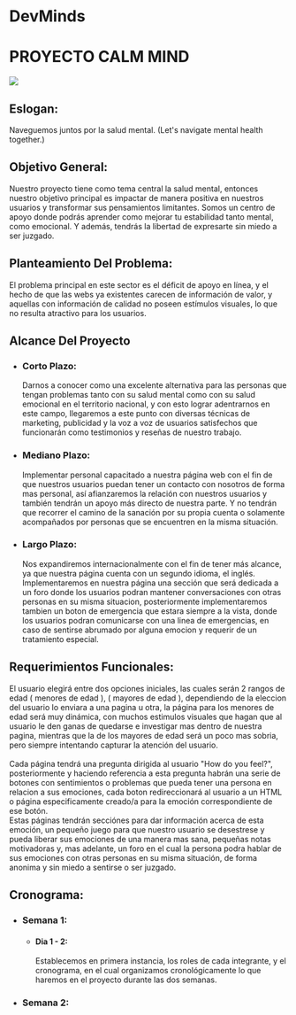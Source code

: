 # DevMinds

<h1>PROYECTO CALM MIND</h1>

<img src='https://repository-images.githubusercontent.com/798533854/149ceb12-e986-465f-8b64-9cc4e722eff1'>


<h2>Eslogan:</h2>
<p>Naveguemos juntos por la salud mental. (Let's navigate mental health together.)</p>



<h2>Objetivo General:</h2>
<p>Nuestro proyecto tiene como tema central la salud mental, entonces nuestro objetivo principal es impactar de manera positiva en nuestros usuarios y transformar sus pensamientos limitantes. Somos un centro de apoyo donde podrás aprender como mejorar tu estabilidad tanto mental, como emocional. Y además, tendrás la libertad de expresarte sin miedo a ser juzgado.</p>


<h2>Planteamiento Del Problema:</h2>
<p>
El problema principal en este sector es el déficit de apoyo en línea, y el hecho de que las webs ya existentes carecen de información de valor, y aquellas con información de calidad no poseen estímulos visuales, lo que no resulta atractivo para los usuarios.</p>



<h2>Alcance Del Proyecto</h2>
<ul>
    <li>
        <h3>Corto Plazo:</h3>
        <p>Darnos a conocer como una excelente alternativa para las personas que tengan problemas tanto con su salud mental como con su salud emocional en el territorio nacional, y con esto lograr adentrarnos en este campo, llegaremos a este punto con diversas técnicas de marketing, publicidad y la voz a voz de usuarios satisfechos que funcionarán como testimonios y reseñas de nuestro trabajo.</p>
    </li>
</ul>
<ul>
    <li>
        <h3>Mediano Plazo: </h3>
        <p>Implementar personal capacitado a nuestra página web con el fin de que nuestros usuarios puedan tener un contacto con nosotros de forma mas personal, así afianzaremos la relación con nuestros usuarios y también tendrán un apoyo más directo de nuestra parte. Y no tendrán que recorrer el camino de la sanación por su propia cuenta o solamente acompañados por personas que se encuentren en la misma situación.</p>
    </li>
</ul>
<ul>
    <li>
        <h3>Largo Plazo: </h3>
        <p>Nos expandiremos internacionalmente con el fin de tener más alcance, ya que nuestra página cuenta con un segundo idioma, el inglés.<br>
        Implementaremos en nuestra página una sección que será dedicada a un foro donde los usuarios podran mantener conversaciones con otras personas en su misma situacion, posteriormente implementaremos tambien un boton de emergencia que estara siempre a la vista, donde los usuarios podran comunicarse con una linea de emergencias, en caso de sentirse abrumado por alguna emocion y requerir de un tratamiento especial.</p>
    </li>
</ul>



<h2>Requerimientos Funcionales:</h2>
<p>El usuario elegirá entre dos opciones iniciales, las cuales serán 2 rangos de edad ( menores de edad ), ( mayores de edad ), dependiendo de la eleccion del usuario lo enviara a una pagina u otra, la página para los menores de edad será muy dinámica, con muchos estimulos visuales que hagan que al usuario le den ganas de quedarse e investigar mas dentro de nuestra pagina, mientras que la de los mayores de edad será un poco mas sobria, pero siempre intentando capturar la atención del usuario.<br> <br>
Cada página tendrá una pregunta dirigida al usuario "How do you feel?", posteriormente y haciendo referencia a esta pregunta habrán una serie de botones con sentimientos o problemas que pueda tener una persona en relacion a sus emociones, cada boton redireccionará al usuario a un HTML o página especificamente creado/a para la emoción correspondiente de ese botón.<br>
Estas páginas tendrán secciónes para dar información acerca de esta emoción, un pequeño juego para que nuestro usuario se desestrese y pueda liberar sus emociones de una manera mas sana, pequeñas notas motivadoras y, mas adelante, un foro en el cual la persona podra hablar de sus emociones con otras personas en su misma situación, de forma anonima y sin miedo a sentirse o ser juzgado.
</p>

<h2>Cronograma:</h2>
<ul>
    <li>
        <h3>Semana 1:</h3>
        <ul>
            <li>
                <h4>Dia 1 - 2:</h4>
                <p>Establecemos en primera instancia, los roles de cada integrante, y el cronograma, en el cual organizamos cronológicamente lo que haremos en el proyecto durante las dos semanas.</p>
            </li>
        </ul>
    </li>
</ul>
<ul>
    <li>
        <h3>Semana 2:</h3>
        <p></p>
    </li>
</ul>